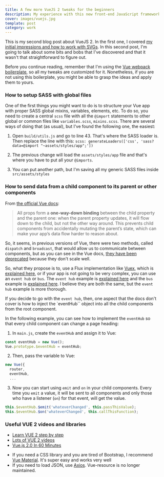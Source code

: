 ```yaml
---
title: A few more VueJS 2 tweaks for the beginners
description: My experience with this new front-end JavaScript framework
cover: images/vuejs.jpg
template: post
category: work
---
```


This is my second blog post about VueJS 2. In the first one, I covered [my initial impressions and how to work with SVGs](http://joanmira.com/vuejs-first-impression-and-how-to-work-with-svgs/). In this second post, I'm going to talk about some bits and bobs that I've discovered and that it wasn't that straightforward to figure out.

Before you continue reading, remember that I'm using the [Vue webpack boilerplate](vuejs-templates.github.io/webpack/), so all my tweaks are customized for it. Nonetheless, if you are not using this boilerplate, you might be able to grasp the ideas and apply them to yours.

### How to setup SASS with global files

One of the first things you might want to do is to structure your Vue app with proper SASS global mixins, variables, elements, etc. To do so, you need to create a central `scss` file with all the `@import` statements to other global or common files like `variables.scss`, `mixins.scss`. There are several ways of doing that (as usual), but I've found the following one, the easiest:

1. Open `build/utils.js` and go to line 43. That's where the SASS loader is. Then replace the line with this: `scss: generateLoaders(['css', 'sass?data=@import "~assets/styles/app";'])`

2. The previous change will load the `assets/styles/app` file and that's where you have to put all your `@imports`.

3. You can put another path, but I'm saving all my generic SASS files inside `src/assets/styles`

### How to send data from a child component to its parent or other components

From [the official Vue docs](https://vuejs.org/v2/guide/components.html#One-Way-Data-Flow):

> All props form a **one-way-down binding** between the child property and the parent one: when the parent property updates, it will flow down to the child, but not the other way around. This prevents child components from accidentally mutating the parent’s state, which can make your app’s data flow harder to reason about.

So, it seems, in previous versions of Vue, there were two methods, called `dispatch` and `broadcast`, that would allow us to communicate between components, but as you can see in the Vue docs, [they have been deprecated](https://vuejs.org/v2/guide/migration.html#dispatch-and-broadcast-replaced) because they don't scale well.

So, what they propose is to, use a Flux implementation like [Vuex](https://github.com/vuejs/vuex), which is [explained here](https://vuejs.org/v2/guide/state-management.html), or if your app is not going to be very complex, you can use an `event hub` or `bus`. The `event hub` example is [explained here](https://vuejs.org/v2/guide/migration.html#dispatch-and-broadcast-replaced) and the `bus` example is [explained here](https://vuejs.org/v2/guide/components.html#Non-Parent-Child-Communication). I believe they are both the same, but the `event hub` example is more thorough.

If you decide to go with the `event hub`, then, one aspect that the docs don't cover is how to inject the `eventHub`` object into all the child components from the root component.

In the following example, you can see how to implement the `eventHub` so that every child component can change a page heading:

1. In `main.js`, create the `eventHub` and assign it to Vue:

```javascript
const eventHub = new Vue();
Vue.prototype.$eventHub = eventHub;
```

2. Then, pass the variable to Vue:

```javascript
new Vue({
  router,
  eventHub,
  ...
```

3. Now you can start using `emit` and `on` in your child components. Every time you `emit` a value, it will be sent to all components and only those who have a listener (`on`) for that event, will get the value.

```javascript
this.$eventHub.$emit('whateverChanged', this.passThisValue);
this.$eventHub.$on('whateverChanged', this.callThisFunction);
```

### Useful VUE 2 videos and libraries

* [Learn VUE 2 step by step](https://laracasts.com/series/learn-vue-2-step-by-step)
* [Lots of VUE 2 videos](http://www.codechannels.com/channel/mindspace/)
* [Vue.js 2.0 In 60 Minutes](https://www.youtube.com/watch?v=z6hQqgvGI4Y)
- If you need a CSS library and you are tired of Bootstrap, I recommend [Vue Material](https://vuematerial.github.io). It's super easy and works very well
- If you need to load JSON, use [Axios](https://github.com/mzabriskie/axios). Vue-resource is no longer maintained.
